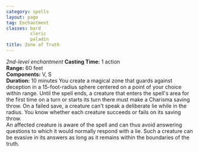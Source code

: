```yaml
---
category: spells
layout: page
tag: Enchantment
classes: bard
         cleric
         paladin
title: Zone of Truth 
---
```

_2nd-level enchantment_ 
**Casting Time:** 1 action    
**Range:** 60 feet    
**Components:** V, S    
**Duration:** 10 minutes 
You create a magical zone that guards against deception in a 15-foot-radius sphere centered on a point of your choice within range. Until the spell ends, a creature that enters the spell's area for the first time on a turn or starts its turn there must make a Charisma saving throw. On a failed save, a creature can't speak a deliberate lie while in the radius. You know whether each creature succeeds or fails on its saving throw.    
An affected creature is aware of the spell and can thus avoid answering questions to which it would normally respond with a lie. Such a creature can be evasive in its answers as long as it remains within the boundaries of the truth.
